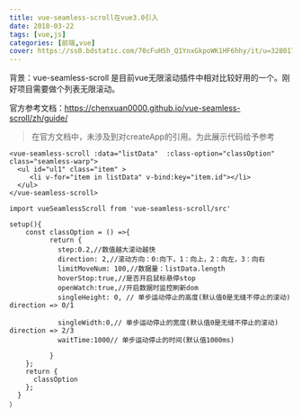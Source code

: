 ```yaml
---
title: vue-seamless-scroll在vue3.0引入
date: 2018-03-22
tags: [vue,js]
categories: [前端,vue]
cover: https://ss0.bdstatic.com/70cFuHSh_Q1YnxGkpoWK1HF6hhy/it/u=3280178027,2728676409&fm=26&gp=0.jpg
---
```

背景：vue-seamless-scroll 是目前vue无限滚动插件中相对比较好用的一个。刚好项目需要做个列表无限滚动。

官方参考文档：https://chenxuan0000.github.io/vue-seamless-scroll/zh/guide/

> 在官方文档中，未涉及到对createApp的引用。为此展示代码给予参考

```vue
<vue-seamless-scroll :data="listData"  :class-option="classOption" class="seamless-warp">
  <ul id="ul1" class="item" >
     <li v-for="item in listData" v-bind:key="item.id"></li>
  </ul>
</vue-seamless-scroll>
 
import vueSeamlessScroll from 'vue-seamless-scroll/src'

setup(){
    const classOption = () =>{
          return {
            step:0.2,//数值越大滚动越快
            direction: 2,//滚动方向：0:向下，1：向上，2：向左，3：向右
            limitMoveNum: 100,//数据量：listData.length
            hoverStop:true,//是否开启鼠标悬停stop
            openWatch:true,//开启数据时监控刷新dom
            singleHeight: 0, // 单步运动停止的高度(默认值0是无缝不停止的滚动) direction => 0/1

            singleWidth:0,// 单步运动停止的宽度(默认值0是无缝不停止的滚动) direction => 2/3
            waitTime:1000// 单步运动停止的时间(默认值1000ms)

          }
    };
    return {
      classOption
    };
  }
）
```